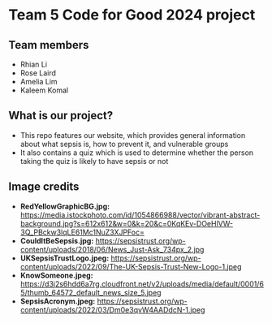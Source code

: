 # Team 5 Code for Good 2024 project

## Team members
- Rhian Li
- Rose Laird
- Amelia Lim
- Kaleem Komal

## What is our project?
- This repo features our website, which provides general information about what sepsis is, how to prevent it, and vulnerable groups
- It also contains a quiz which is used to determine whether the person taking the quiz is likely to have sepsis or not

## Image credits
- **RedYellowGraphicBG.jpg:** https://media.istockphoto.com/id/1054866988/vector/vibrant-abstract-background.jpg?s=612x612&w=0&k=20&c=0KqKEv-DOeHlVW-3Q_PBckw3lqLE61Mc1NuZ3XJPFoc=
- **CouldItBeSepsis.jpg:** https://sepsistrust.org/wp-content/uploads/2018/06/News_Just-Ask_734px_2.jpg
- **UKSepsisTrustLogo.jpeg:** https://sepsistrust.org/wp-content/uploads/2022/09/The-UK-Sepsis-Trust-New-Logo-1.jpeg
- **KnowSomeone.jpeg:** https://d3j2s6hdd6a7rg.cloudfront.net/v2/uploads/media/default/0001/65/thumb_64572_default_news_size_5.jpeg
- **SepsisAcronym.jpeg:** https://sepsistrust.org/wp-content/uploads/2022/03/Dm0e3qvW4AADdcN-1.jpeg
